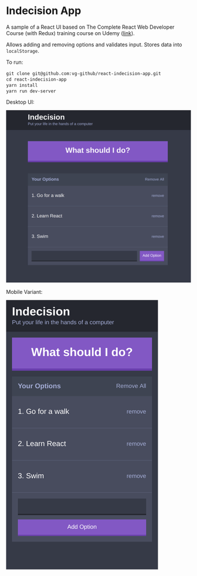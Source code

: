 # Indecision App

A sample of a React UI based on The Complete React Web Developer Course (with Redux) training course on Udemy ([link](https://www.udemy.com/react-2nd-edition/)). 

Allows adding and removing options and validates input. Stores data into `localStorage`.

To run:
```
git clone git@github.com:vg-github/react-indecision-app.git
cd react-indecision-app
yarn install 
yarn run dev-server
```

Desktop UI:

![Desktop Version](https://raw.githubusercontent.com/vg-github/indecision-react-app/master/docs/desktop.png)

Mobile Variant: 

![Mobile Version](https://raw.githubusercontent.com/vg-github/indecision-react-app/master/docs/mobile.png)
